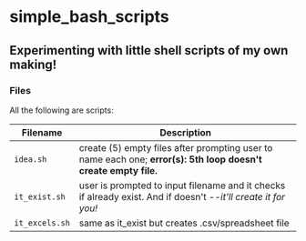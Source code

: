 # simple_bash_scripts

## Experimenting with little shell scripts of my own making!

### Files
All the following are scripts:

| Filename | Description |
| -------- | ----------- |
| `idea.sh` | create (5) empty files after prompting user to name each one; **error(s): 5th loop doesn't create empty file.** |
| `it_exist.sh` | user is prompted to input filename and it checks if already exist. And if doesn't *--it'll create it for you!*
| `it_excels.sh` | same as it_exist but creates .csv/spreadsheet file
